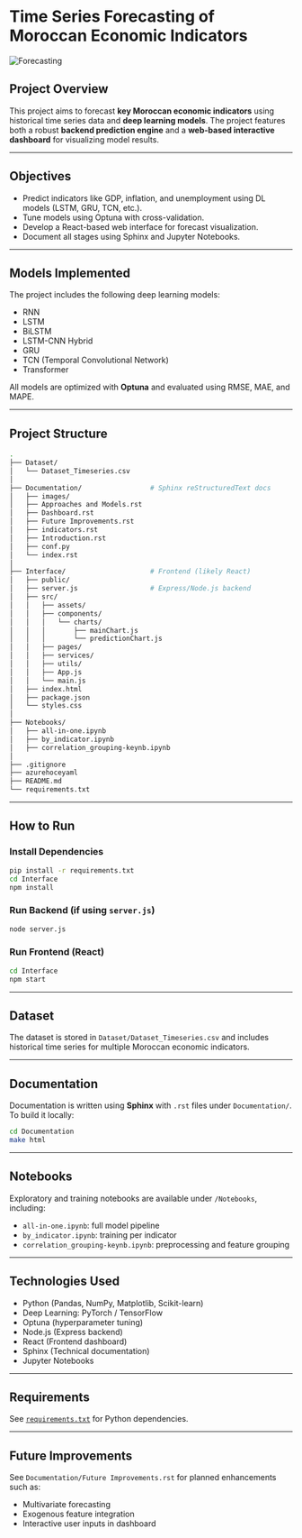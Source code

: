 # Time Series Forecasting of Moroccan Economic Indicators

![Forecasting](Documentation/images/image11.jpg)

## Project Overview

This project aims to forecast **key Moroccan economic indicators** using historical time series data and **deep learning models**. The project features both a robust **backend prediction engine** and a **web-based interactive dashboard** for visualizing model results.

---

## Objectives

- Predict indicators like GDP, inflation, and unemployment using DL models (LSTM, GRU, TCN, etc.).
- Tune models using Optuna with cross-validation.
- Develop a React-based web interface for forecast visualization.
- Document all stages using Sphinx and Jupyter Notebooks.

---

## Models Implemented

The project includes the following deep learning models:

- RNN
- LSTM
- BiLSTM
- LSTM-CNN Hybrid
- GRU
- TCN (Temporal Convolutional Network)
- Transformer

All models are optimized with **Optuna** and evaluated using RMSE, MAE, and MAPE.

---

## Project Structure

```bash
.
├── Dataset/
│   └── Dataset_Timeseries.csv
│
├── Documentation/                 # Sphinx reStructuredText docs
│   ├── images/
│   ├── Approaches and Models.rst
│   ├── Dashboard.rst
│   ├── Future Improvements.rst
│   ├── indicators.rst
│   ├── Introduction.rst
│   ├── conf.py
│   └── index.rst
│
├── Interface/                     # Frontend (likely React)
│   ├── public/
│   ├── server.js                  # Express/Node.js backend
│   ├── src/
│   │   ├── assets/
│   │   ├── components/
│   │   │   └── charts/
│   │   │       ├── mainChart.js
│   │   │       └── predictionChart.js
│   │   ├── pages/
│   │   ├── services/
│   │   ├── utils/
│   │   ├── App.js
│   │   └── main.js
│   ├── index.html
│   ├── package.json
│   └── styles.css
│
├── Notebooks/
│   ├── all-in-one.ipynb
│   ├── by_indicator.ipynb
│   ├── correlation_grouping-keynb.ipynb
│
├── .gitignore
├── azurehoceyaml
├── README.md
└── requirements.txt
```

---

## How to Run

### Install Dependencies

```bash
pip install -r requirements.txt
cd Interface
npm install
```

### Run Backend (if using `server.js`)

```bash
node server.js
```

### Run Frontend (React)

```bash
cd Interface
npm start
```

---

## Dataset

The dataset is stored in `Dataset/Dataset_Timeseries.csv` and includes historical time series for multiple Moroccan economic indicators.

---

## Documentation

Documentation is written using **Sphinx** with `.rst` files under `Documentation/`. To build it locally:

```bash
cd Documentation
make html
```

---

## Notebooks

Exploratory and training notebooks are available under `/Notebooks`, including:

- `all-in-one.ipynb`: full model pipeline
- `by_indicator.ipynb`: training per indicator
- `correlation_grouping-keynb.ipynb`: preprocessing and feature grouping

---

## Technologies Used

- Python (Pandas, NumPy, Matplotlib, Scikit-learn)
- Deep Learning: PyTorch / TensorFlow
- Optuna (hyperparameter tuning)
- Node.js (Express backend)
- React (Frontend dashboard)
- Sphinx (Technical documentation)
- Jupyter Notebooks

---

## Requirements

See [`requirements.txt`](./requirements.txt) for Python dependencies.

---

## Future Improvements

See `Documentation/Future Improvements.rst` for planned enhancements such as:

- Multivariate forecasting
- Exogenous feature integration
- Interactive user inputs in dashboard



